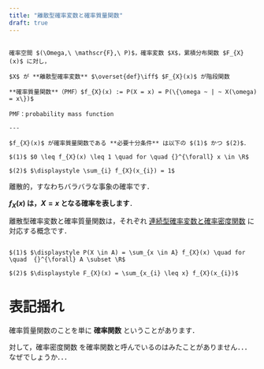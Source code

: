 ```yaml
---
title: "離散型確率変数と確率質量関数"
draft: true
---
```


~~~definition:離散型確率変数と確率質量関数

確率空間 $(\Omega,\ \mathscr{F},\ P)$，確率変数 $X$，累積分布関数 $F_{X}(x)$ に対し，

$X$ が **離散型確率変数** $\overset{def}\iff$ $F_{X}(x)$ が階段関数

**確率質量関数**（PMF）$f_{X}(x) := P(X = x) = P(\{\omega ~ | ~ X(\omega) = x\})$

PMF：probability mass function

---

$f_{X}(x)$ が確率質量関数である **必要十分条件** は以下の $(1)$ かつ $(2)$．

$(1)$ $0 \leq f_{X}(x) \leq 1 \quad for \quad {}^{\forall} x \in \R$

$(2)$ $\displaystyle \sum_{i} f_{X}(x_{i}) = 1$

~~~

離散的，すなわちバラバラな事象の確率です．

**$f_{X}(x)$ は，$X = x$ となる確率を表します**．

離散型確率変数と確率質量関数は，それぞれ [連続型確率変数と確率密度関数](/mathematics/statistics/random-variable/continuous) に対応する概念です．

~~~theorem:確率質量関数の利用

$(1)$ $\displaystyle P(X \in A) = \sum_{x \in A} f_{X}(x) \quad for \quad  {}^{\forall} A \subset \R$

$(2)$ $\displaystyle F_{X}(x) = \sum_{x_{i} \leq x} f_{X}(x_{i})$

~~~

# 表記揺れ

確率質量関数のことを単に **確率関数** ということがあります．

対して，確率密度関数 を確率関数と呼んでいるのはみたことがありません．．．なぜでしょうか．．．

